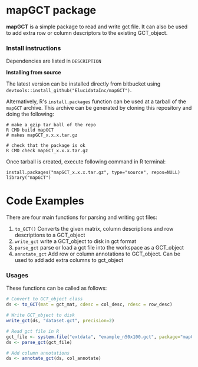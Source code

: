 # mapGCT package

**mapGCT** is a simple package to read and write gct file. It can also be used to add extra row or column descriptors to the existing GCT_object.

### Install instructions

Dependencies are listed in `DESCRIPTION`

**Installing from source**

The latest version can be installed directly from bitbucket using
`devtools::install_github("ElucidataInc/mapGCT")`.

Alternatively, R's `install.packages` function can be used at a tarball of the `mapGCT` archive. This archive can be generated by cloning this repository and doing the following:

	# make a gzip tar ball of the repo
	R CMD build mapGCT
	# makes mapGCT_x.x.x.tar.gz
	
	# check that the package is ok
	R CMD check mapGCT_x.x.x.tar.gz	

Once tarball is created, execute following command in R terminal:

	install.packages("mapGCT_x.x.x.tar.gz", type="source", repos=NULL)
	library("mapGCT")


# Code Examples

There are four main functions for parsing and writing gct files: 

  1. `to_GCT()` Converts the given matrix, column descriptions and row descriptions to a GCT_object
  2. `write_gct` write a GCT_object to disk in gct format
  3. `parse_gct` parse or load a gct file into the workspace as a GCT_object
  4. `annotate_gct` Add row or column annotations to GCT_object. Can be used to add add extra columns to gct_object

### Usages
These functions can be called as follows:
```R
# Convert to GCT_object class
ds <- to_GCT(mat = gct_mat, cdesc = col_desc, rdesc = row_desc)

# Write GCT_object to disk
write_gct(ds, "dataset.gct", precision=2)

# Read gct file in R
gct_file <- system.file("extdata", "example_n50x100.gct", package="mapGCT")
ds <- parse_gct(gct_file)

# Add column annotations
ds <- annotate_gct(ds, col_annotate) 
```